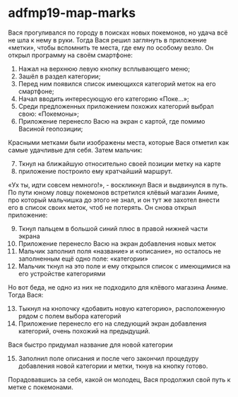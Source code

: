 # adfmp19-map-marks

Вася прогуливался по городу в поисках новых покемонов, но удача всё не шла к нему в руки. Тогда Вася решил заглянуть в приложение «метки», чтобы вспомнить те места, где ему по особому везло. Он открыл программу на своём смартфоне:

1) Нажал на верхнюю левую кнопку всплывающего меню;
2) Зашёл в раздел категории;
3) Перед ним появился список имеющихся категорий меток на его смартфоне;
4) Начал вводить интересующую его категорию «Поке…»;
5) Среди предложенных приложением похожих категорий выбрал свою: «Покемоны»;
6) Приложение перенесло Васю на экран с картой, где помимо Васиной геопозиции; 

Красными метками были изображены места, которые Вася отметил как самые удачливые для себя. Затем мальчик:

7) Ткнул на ближайшую относительно своей позиции метку на карте
8) приложение построило ему кратчайший маршрут. 

«Ух ты, идти совсем немного!», - воскликнул Вася и выдвинулся в путь.
По пути юному ловцу покемонов встретился клёвый магазин Аниме, про который мальчишка до этого не знал, и он тут же захотел внести его в список своих меток, чтоб не потерять. Он снова открыл приложение:

9) Ткнул пальцем в большой синий плюс в правой нижней части экрана 
10) Приложение перенесло Васю на экран добавления новых меток
11) Мальчик заполнил поля «название» и «описание», но осталось не заполненным ещё одно поле: «категории»
12) Мальчик ткнул на это поле и ему открылся список с имеющимися на его устройстве категориями

Но вот беда, не одно из них не подходило для клёвого магазина Аниме. Тогда Вася:

13) Тыкнул на кнопочку «добавить новую категорию», расположенную рядом с полем выбора категорий
14) Приложение перенесло его на следующий экран добавления категорий, очень похожий на предыдущий. 

Вася быстро придумал название для новой категории

15) Заполнил поле описания и после чего закончил процедуру добавления новой категории и метки, ткнув на кнопку готово. 

Порадовавшись за себя, какой он молодец, Вася продолжил свой путь к метке с покемонами.
